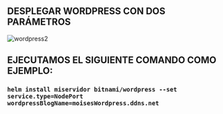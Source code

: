 ## DESPLEGAR WORDPRESS CON DOS PARÁMETROS


![wordpress2](https://user-images.githubusercontent.com/72433702/152125343-eedfae2b-a7b7-4658-8058-c64a66ce7cbf.PNG)


## EJECUTAMOS EL SIGUIENTE COMANDO COMO EJEMPLO:
###  `helm install miservidor bitnami/wordpress --set service.type=NodePort wordpressBlogName=moisesWordpress.ddns.net`


